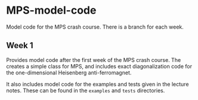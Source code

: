 # MPS-model-code
Model code for the MPS crash course. There is a branch for each week.

## Week 1

Provides model code after the first week of the MPS crash course. The creates a simple class for MPS, and includes exact diagonalization code for the one-dimensional Heisenberg anti-ferromagnet.

It also includes model code for the examples and tests given in the lecture notes. These can be found in the `examples` and `tests` directories.
